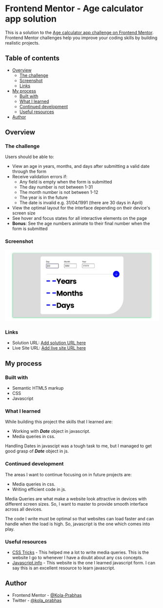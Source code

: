 # Frontend Mentor - Age calculator app solution

This is a solution to the [Age calculator app challenge on Frontend Mentor](https://www.frontendmentor.io/challenges/age-calculator-app-dF9DFFpj-Q). Frontend Mentor challenges help you improve your coding skills by building realistic projects. 

## Table of contents

- [Overview](#overview)
  - [The challenge](#the-challenge)
  - [Screenshot](#screenshot)
  - [Links](#links)
- [My process](#my-process)
  - [Built with](#built-with)
  - [What I learned](#what-i-learned)
  - [Continued development](#continued-development)
  - [Useful resources](#useful-resources)
- [Author](#author)



## Overview

### The challenge

Users should be able to:

- View an age in years, months, and days after submitting a valid date through the form
- Receive validation errors if:
  - Any field is empty when the form is submitted
  - The day number is not between 1-31
  - The month number is not between 1-12
  - The year is in the future
  - The date is invalid e.g. 31/04/1991 (there are 30 days in April)
- View the optimal layout for the interface depending on their device's screen size
- See hover and focus states for all interactive elements on the page
- **Bonus**: See the age numbers animate to their final number when the form is submitted

### Screenshot

![](./assets/images/screenshot.jpg)

### Links

- Solution URL: [Add solution URL here](https://your-solution-url.com)
- Live Site URL: [Add live site URL here](https://your-live-site-url.com)

## My process

### Built with

- Semantic HTML5 markup
- CSS 
- Javascript



### What I learned

While building this project the skills that I learned are:

- Working with ***Date*** object in javascript.
- Media queries in css.

Handling Dates in javascipt was a tough task to me, but I managed to get good grasp of ***Date*** object in js.


### Continued development

The areas I want to continue focusing on in  future projects are:

- Media queries in css.
- Writing efficient code in js.

Media Queries are what make a website look attractive in devices with different screen sizes. So, I want to master to provide smooth interface across all devices.

The code I write must be optimal so that websites can load faster and can handle when the load is high. So, javascript is the one which comes into play.

### Useful resources

- [CSS Tricks](https://www.css-tricks.com) - This helped me a lot to write media queries. This is the website I go to whenever I have a doubt about any css concepts.
- [Javascript.info](https://www.javascript.info) - This website is the one I learned javascript form. I can say this is an excellent resource to learn javascript.

## Author

- Frontend Mentor - [@Kola-Prabhas](https://www.frontendmentor.io/profile/Kola-Prabhas)
- Twitter - [@kola_prabhas](https://www.twitter.com/kola_prabhas)


